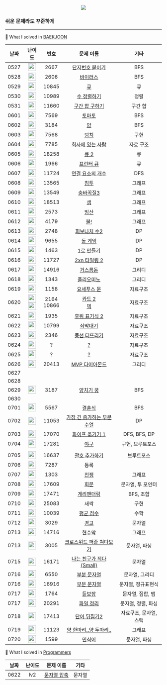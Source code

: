 <p align="center">
	<a href="https://solved.ac/oscar1575"><img src="http://mazassumnida.wtf/api/mini/generate_badge?boj=oscar1575" /></a>
</p>

### 쉬운 문제라도 꾸준하게

---

📗 What I solved in [BAEKJOON](https://www.acmicpc.net)

| 날짜 |                             난이도                             |                              번호                              |                      문제 이름                      |                         기타                                  |
| :----: | :----------------------------------------------------------: | :----------------------------------------------------------: | :-----------------------------------------------------: | :----------------------------------------------------------: |
| 0527 | <img height="25px" width="25px" src="https://static.solved.ac/tier_small/10.svg"/> | 2667 | [단지번호 붙이기](https://www.acmicpc.net/problem/2667) | BFS |
| 0528 | <img height="25px" width="25px" src="https://static.solved.ac/tier_small/8.svg"/> | 2606 | [바이러스](https://www.acmicpc.net/problem/2606) | BFS |
| 0529 | <img height="25px" width="25px" src="https://static.solved.ac/tier_small/7.svg"/> | 10845 | [큐](https://www.acmicpc.net/problem/10845) | 큐 |
| 0530 | <img height="25px" width="25px" src="https://static.solved.ac/tier_small/6.svg"/> | 10989 | [수 정렬하기](https://www.acmicpc.net/problem/10989) | 정렬 |
| 0531 | <img height="25px" width="25px" src="https://static.solved.ac/tier_small/10.svg"/> | 11660 | [구간 합 구하기](https://www.acmicpc.net/problem/11660) | 구간 합 |
| 0601 | <img height="25px" width="25px" src="https://static.solved.ac/tier_small/11.svg"/> | 7569 | [토마토](https://www.acmicpc.net/problem/7569) | BFS |
| 0602 | <img height="25px" width="25px" src="https://static.solved.ac/tier_small/9.svg"/> | 3184 | [양](https://www.acmicpc.net/problem/3184) | BFS |
| 0603 | <img height="25px" width="25px" src="https://static.solved.ac/tier_small/6.svg"/> | 7568 | [덩치](https://www.acmicpc.net/problem/7568) | 구현 |
| 0604 | <img height="25px" width="25px" src="https://static.solved.ac/tier_small/6.svg"/> | 7785 | [회사에 있는 사람](https://www.acmicpc.net/problem/7785) | 자료 구조 |
| 0605 | <img height="25px" width="25px" src="https://static.solved.ac/tier_small/7.svg"/> | 18258 | [큐 2](https://www.acmicpc.net/problem/18258) | 큐 |
| 0606 | <img height="25px" width="25px" src="https://static.solved.ac/tier_small/8.svg"/> | 1966 | [프린터 큐](https://www.acmicpc.net/problem/1966) | 큐 |
| 0607 | <img height="25px" width="25px" src="https://static.solved.ac/tier_small/9.svg"/> | 11724 | [연결 요소의 개수](https://www.acmicpc.net/problem/11724) | DFS |
| 0608 | <img height="25px" width="25px" src="https://static.solved.ac/tier_small/9.svg"/> | 13565 | [침투](https://www.acmicpc.net/problem/13565) | 그래프 |
| 0609 | <img height="25px" width="25px" src="https://static.solved.ac/tier_small/11.svg"/> | 13549 | [숨바꼭질3](https://www.acmicpc.net/problem/13549) | 그래프 |
| 0610 | <img height="25px" width="25px" src="https://static.solved.ac/tier_small/12.svg"/> | 18513 | [샘](https://www.acmicpc.net/problem/18513) | 그래프 |
| 0611 | <img height="25px" width="25px" src="https://static.solved.ac/tier_small/12.svg"/> | 2573 | [빙산](https://www.acmicpc.net/problem/2573) | 그래프 |
| 0612 | <img height="25px" width="25px" src="https://static.solved.ac/tier_small/12.svg"/> | 4179 | [불!](https://www.acmicpc.net/problem/4179) | 그래프 |
| 0613 | <img height="25px" width="25px" src="https://static.solved.ac/tier_small/5.svg"/> | 2748 | [피보나치 수2](https://www.acmicpc.net/problem/2748) | DP |
| 0614 | <img height="25px" width="25px" src="https://static.solved.ac/tier_small/6.svg"/> | 9655 | [돌 게임](https://www.acmicpc.net/problem/9655) | DP |
| 0615 | <img height="25px" width="25px" src="https://static.solved.ac/tier_small/8.svg"/> | 1463 | [1로 만들기](https://www.acmicpc.net/problem/1463) | DP |
| 0616 | <img height="25px" width="25px" src="https://static.solved.ac/tier_small/8.svg"/> | 11727 | [2xn 타일링 2](https://www.acmicpc.net/problem/11727) | DP |
| 0617 | <img height="25px" width="25px" src="https://static.solved.ac/tier_small/6.svg"/> | 14916 | [거스름돈](https://www.acmicpc.net/problem/14916) | 그리디 |
| 0618 | <img height="25px" width="25px" src="https://static.solved.ac/tier_small/6.svg"/> | 1343 | [폴리오미노](https://www.acmicpc.net/problem/1343) | 그리디 |
| 0619 | <img height="25px" width="25px" src="https://static.solved.ac/tier_small/7.svg"/> | 1158 | [요세푸스 문](https://www.acmicpc.net/problem/1158) | 자료구조 |
| 0620 | <img height="25px" width="25px" src="https://static.solved.ac/tier_small/7.svg"/><br /><img height="25px" width="25px" src="https://static.solved.ac/tier_small/7.svg"/> | 2164<br />10866 | [카드 2](https://www.acmicpc.net/problem/2164) <br />[덱](https://www.acmicpc.net/problem/10866) | 자료구조 |
| 0621 | <img height="25px" width="25px" src="https://static.solved.ac/tier_small/8.svg"/> | 1935 | [후위 표기식 2](https://www.acmicpc.net/problem/1935) | 자료구조 |
| 0622 | <img height="25px" width="25px" src="https://static.solved.ac/tier_small/8.svg"/> | 10799 | [쇠막대기](https://www.acmicpc.net/problem/10799) | 자료구조 |
| 0623 | <img height="25px" width="25px" src="https://static.solved.ac/tier_small/8.svg"/> | 2346 | [풍선 터뜨리기](https://www.acmicpc.net/problem/2346) | 자료구조 |
| 0624 | <img height="25px" width="25px" src="https://static.solved.ac/tier_small/1.svg"/> | ? | [?](https://www.acmicpc.net/problem/2346) | 자료구조 |
| 0625 | <img height="25px" width="25px" src="https://static.solved.ac/tier_small/1.svg"/> | ? | [?](https://www.acmicpc.net/problem/2346) | 자료구조 |
| 0626 | <img height="25px" width="25px" src="https://static.solved.ac/tier_small/9.svg"/> | 20413 | [MVP 다이아몬드](https://www.acmicpc.net/problem/20413) | 그리디 |
| 0627 |  |  |  |  |
| 0628 |  |  |  |  |
| 0629 | <img height="25px" width="25px" src="https://static.solved.ac/tier_small/9.svg"/> | 3187 | [양치기 꿍](https://www.acmicpc.net/problem/3187) | BFS |
| 0630 |  |  |  |  |
| 0701 | <img height="25px" width="25px" src="https://static.solved.ac/tier_small/9.svg"/> | 5567 | [결혼식](https://www.acmicpc.net/problem/5567) | BFS |
| 0702 | <img height="25px" width="25px" src="https://static.solved.ac/tier_small/9.svg"/> | 11053 | [가장 긴 증가하는 부분 수열](https://www.acmicpc.net/problem/11053) | DP |
| 0703 | <img height="25px" width="25px" src="https://static.solved.ac/tier_small/11.svg"/> | 17070 | [파이프 옮기기 1](https://www.acmicpc.net/problem/17070) | DFS, BFS, DP |
| 0704 | <img height="25px" width="25px" src="https://static.solved.ac/tier_small/12.svg"/> | 17281 | [야구](https://www.acmicpc.net/problem/17281) | 구현, 브루트포스 |
|      |                                                              |                 |                                                              ||
| 0705 | <img height="25px" width="25px" src="https://static.solved.ac/tier_small/12.svg"/> | 16637 | [괄호 추가하기](https://www.acmicpc.net/problem/16637) | 브루트포스 |
| 0706 | <img height="25px" width="25px" src="https://static.solved.ac/tier_small/1.svg"/> | 7287 | 등록 |   |
| 0707 | <img height="25px" width="25px" src="https://static.solved.ac/tier_small/10.svg"/> | 1303 | [전쟁](https://www.acmicpc.net/problem/1303) | 그래프 |
|0708|<img height="25px" width="25px" src="https://static.solved.ac/tier_small/10.svg"/>|17609|[회문](https://www.acmicpc.net/problem/17609)|문자열, 투 포인터|
| 0709 | <img height="25px" width="25px" src="https://static.solved.ac/tier_small/12.svg"/> | 17471 | [게리맨더링](https://www.acmicpc.net/problem/17471) | BFS, 조합 |
| 0710 | <img height="25px" width="25px" src="https://static.solved.ac/tier_small/1.svg"/> | 25083 |                             새싹                             | 구현 |
| 0711 | <img height="25px" width="25px" src="https://static.solved.ac/tier_small/2.svg"/> | 10039 | [평균 점수](https://www.acmicpc.net/problem/10039) | 수학 |
| 0712 | <img height="25px" width="25px" src="https://static.solved.ac/tier_small/3.svg"/> | 3029 | [경고](https://www.acmicpc.net/problem/3029) | 문자열 |
| 0713 | <img height="25px" width="25px" src="https://static.solved.ac/tier_small/10.svg"/> | 14716 | [현수막](https://www.acmicpc.net/problem/14716) | 그래프 |
| 0713 | <img height="25px" width="25px" src="https://static.solved.ac/tier_small/9.svg"/> | 3005 | [크로스워드 퍼즐 쳐다보기](https://www.acmicpc.net/problem/3005) | 문자열, 파싱 |
| 0715 | <img height="25px" width="25px" src="https://static.solved.ac/tier_small/6.svg"/> | 16171 | [나는 친구가 적다(Small)](https://www.acmicpc.net/problem/16171) | 문자열 |
| 0716 | <img height="25px" width="25px" src="https://static.solved.ac/tier_small/6.svg"/> | 6550 | [부분 문자열](https://www.acmicpc.net/problem/6550) | 문자열, 그리디 |
| 0716 | <img height="25px" width="25px" src="https://static.solved.ac/tier_small/10.svg"/> | 16916 | [부분 문자열](https://www.acmicpc.net/problem/16916) | 문자열, 정규표현식 |
| 0717 | <img height="25px" width="25px" src="https://static.solved.ac/tier_small/7.svg"/> | 1764 | [듣보잡](https://www.acmicpc.net/problem/1764) | 문자열, 집합, 맵 |
| 0717 | <img height="25px" width="25px" src="https://static.solved.ac/tier_small/8.svg"/> | 20291 | [파일 정리](https://www.acmicpc.net/problem/20291) | 문자열, 정렬, 파싱 |
| 0718 | <img height="25px" width="25px" src="https://static.solved.ac/tier_small/8.svg"/> | 17413 | [단어 뒤집기2](https://www.acmicpc.net/problem/17413) | 자료구조, 문자열, 스택 |
| 0719 | <img height="25px" width="25px" src="https://static.solved.ac/tier_small/10.svg"/> | 11123 | [양 한마리..양 두마리..](https://www.acmicpc.net/problem/11123) | 그래프 |
| 0720 | <img height="25px" width="25px" src="https://static.solved.ac/tier_small/10.svg"/> | 1599 | [민식어](https://www.acmicpc.net/problem/1599) | 문자열, 파싱 |




📗 What I solved in [Programmers](https://programmers.co.kr/learn/challenges?tab=all_challenges)

| 날짜 | 난이도 |                          문제 이름                           |  기타  |
| :--: | :----: | :----------------------------------------------------------: | :----: |
| 0622 |  lv2   | [문자열 압축](https://programmers.co.kr/learn/courses/30/lessons/60057) | 문자열 |

